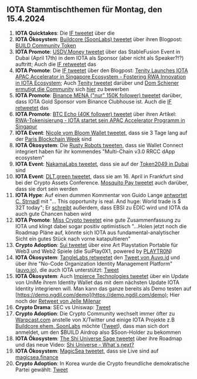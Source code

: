 ## IOTA Stammtischthemen für Montag, den 15.4.2024

1. **IOTA Quicktakes**: Die [IF tweetet](https://x.com/iota/status/1777260153819025546) über die []()
2. **IOTA Ökosystem**: [Buildcore (SoonLabs) tweetet](https://x.com/soon_labs/status/1777561040823386318) über ihren Blogpost: [BUILD Community Token](https://soonlabs.medium.com/build-community-token-336166d6d9c2)
3. **IOTA Promote**: [USDV.Money tweetet](https://x.com/USDV_Money/status/1777512164334485779) über das StableFusion Event in Dubai (April 17th) in dem IOTA als Sponsor (aber nicht als Speaker?!?) auftritt; Auch die [IF retweetet](https://x.com/iota/status/1777626151608820035) das
4. **IOTA Promote**: Die [IF tweetet](https://x.com/iota/status/1777592294352228546) über den Blogpost: [Tenity Launches IOTA APAC Accelerator in Singapore Ecosystem - Fostering RWA Innovation in IOTA Ecosystem](https://blog.iota.org/iota-apac-accelerator-launch/); Auch [Tenity tweetet](https://x.com/tenity_global/status/1777599831134855422) darüber und [Dom Schiener ermutigt die Community](https://x.com/DomSchiener/status/1777602623639597341) sich [hier](https://www.tenity.com/programs/iota-apac-accelerator) zu bewerben
5. **IOTA Promote**: [Binance MENA ("nur" 150K follower) tweetet](https://x.com/BinanceArabic/status/1777597815801217393) darüber, dass IOTA Gold Sponsor vom Binance Clubhouse ist. Auch die [IF retweetet](https://x.com/iota/status/1777607171305353719) das
6. **IOTA Promote**: [BTC Echo (40K follower) tweetet](https://x.com/btcecho/status/1777600820818718768) über ihren Artikel: [RWA-Tokenisierung - IOTA startet sein APAC Accelerator Programm in Singapur](https://www.btc-echo.de/schlagzeilen/iota-startet-neues-programm-in-singapur-182056/)
7. **IOTA Event**: [Nicole vom Bloom Wallet tweetet](https://x.com/cheerful_nicole/status/1777637670874698206), dass sie 3 Tage lang auf der [Paris Blockchain Week](https://twitter.com/ParisBlockWeek) sind
8. **IOTA Ökosystem**: Die [Rusty Robots tweeten](https://x.com/RustyRobotCC/status/1777691342816088123), dass sie Wallet Connect integriert haben für ihr kommendes "Multi-Chain v3.0 RRCC dApp ecosystem"
9. **IOTA Event**: [NakamaLabs tweetet](https://x.com/Nakama_Labs/status/1777707888133218788), dass sie auf der [Token2049 in Dubai](https://www.dubai.token2049.com/) sind
10. **IOTA Event**: [DLT.green tweetet](https://x.com/dlt_green/status/1777768242745848090), dass sie am 16. April in Frankfurt sind bei der Crypto Assets Conference. [Mosquito Pay tweetet](https://x.com/MosquitoPay/status/1777769343096340508) auch darüber, dass sie dort sein werden
11. **IOTA Hype**: Auf einen dummen Kommentar von Guido Lange [antwortet C. Strnadl](https://x.com/archimate/status/1777792679692149158) mit "... This opportunity is real. And huge: World trade is $ 32T today"; Er [schreibt](https://x.com/archimate/status/1777838338390581253) außerdem, dass EBSI zu EDIC wird und IOTA da auch gute Chancen haben wird
12. **IOTA Promote**: [Miss Crypto tweetet](https://x.com/MissCryptoGER/status/1778012804940771343) eine gute Zusammenfassung zu IOTA und klingt dabei sogar positiv optimistisch "...Holen jetzt noch die Roadmap Pläne auf, könnte sich IOTA aus fundamental-analytischer Sicht ein gutes Stück nach vorne katapultieren"
13. **Crypto Adoption**: [Sui tweetet](https://x.com/SuiNetwork/status/1777990298385219986) über eine Art Playstation Portable für Web3 und Web2 Spiele (die SuiPlay0X1, powered by [PLAYTR0N](https://twitter.com/PLAYTR0N))
14. **IOTA Ökosystem**: [TangleLabs retweetet](https://x.com/Tangle_Labs/status/1778012247618367914) den [Tweet von Auvo.id](https://x.com/AuvoDigital/status/1778011001738146004) und über ihre "No-Code Organization Identity Management Platform" ([auvo.io](https://www.auvo.io/)), die auch IOTA unterstützt: [Tweet](https://x.com/Tangle_Labs/status/1778044712156324275)
15. **IOTA Ökosystem**: Auch [Impierce Technologies tweetet](https://x.com/ImpierceTech/status/1778042493134651463) über ein Update von UniMe ihrem Identity Wallet das mit dem nächsten Update IOTA Identity integrieren will. Man kann das ganze bereits als Demo testen auf [https://demo.ngdil.com/demo](https://demo.ngdil.com/demo); Hier noch der [Retweet von Jelle Milenar](https://x.com/JelleFm/status/1778044878594736248)
16. **Crypto Drama**: SEC vs Uniswap: [Tweet](https://x.com/WatcherGuru/status/1778129900546781384)
17. **Crypto Adoption**: Die Crypto Community wechselt immer öfter zu [Warpcast.com](https://t.co/BRaw4CNvEE) anstelle von X/Twitter und einige IOTA Projekte z.B [Buildcore ehem. SoonLabs](https://twitter.com/soon_labs) möchte ([Tweet](https://x.com/soon_labs/status/1778133554800763010)), dass man sich dort anmeldet, um den $BUILD Airdrop also $Soon-Holder zu bekommen
18. **IOTA Ökosystem**: [The Shi Universe Sage tweetet](https://x.com/Shiuniverse/status/1778145298390388840) über ihre Roadmap und das neue Video: [Shi Universe - What´s next?](https://www.youtube.com/watch?v=5RpL7BeMbxY)
19. **IOTA Ökosystem**: [MagicSea tweetet](https://x.com/MagicSeaDEX/status/1778311989976043844), dass sie Live sind auf [magicsea.finance](https://www.magicsea.finance/)
20. **Crypto Adoption**: In Korea wurde die Crypto freundliche demokratische Partei gewählt: [Tweet](https://x.com/BTC_Archive/status/1778345512283824418)

